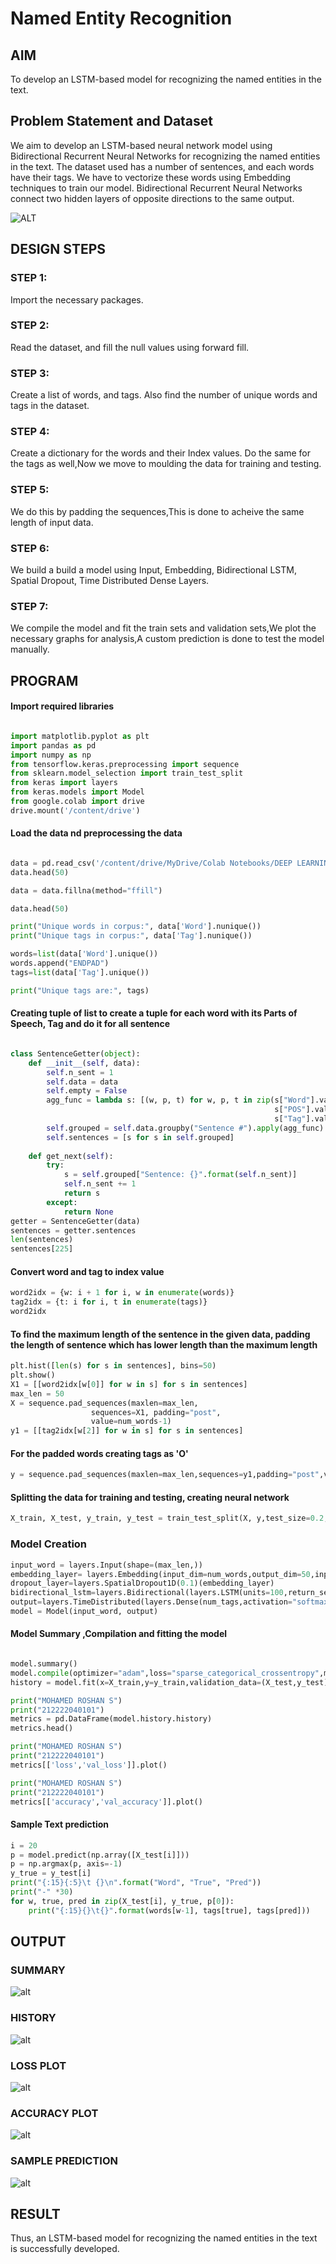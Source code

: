 # Named Entity Recognition

## AIM

To develop an LSTM-based model for recognizing the named entities in the text.

## Problem Statement and Dataset

We aim to develop an LSTM-based neural network model using Bidirectional Recurrent Neural Networks for recognizing the named entities in the text. The dataset used has a number of sentences, and each words have their tags. We have to vectorize these words using Embedding techniques to train our model. Bidirectional Recurrent Neural Networks connect two hidden layers of opposite directions to the same output.

![ALT](DATASET.png)


## DESIGN STEPS

### STEP 1:
Import the necessary packages.


### STEP 2:
Read the dataset, and fill the null values using forward fill.


### STEP 3:

Create a list of words, and tags. Also find the number of unique words and tags in the dataset.

### STEP 4:
Create a dictionary for the words and their Index values. Do the same for the tags as well,Now we move to moulding the data for training and testing.

### STEP 5:
We do this by padding the sequences,This is done to acheive the same length of input data.

### STEP 6:
We build a build a model using Input, Embedding, Bidirectional LSTM, Spatial Dropout, Time Distributed Dense Layers.

### STEP 7:
We compile the model and fit the train sets and validation sets,We plot the necessary graphs for analysis,A custom prediction is done to test the model manually.

## PROGRAM

#### Import required libraries
```py

import matplotlib.pyplot as plt
import pandas as pd
import numpy as np
from tensorflow.keras.preprocessing import sequence
from sklearn.model_selection import train_test_split
from keras import layers
from keras.models import Model
from google.colab import drive
drive.mount('/content/drive')

```
#### Load the data nd preprocessing the data
```py

data = pd.read_csv('/content/drive/MyDrive/Colab Notebooks/DEEP LEARNING/e6/ner_dataset.csv',encoding="latin1")
data.head(50)

data = data.fillna(method="ffill")

data.head(50)

print("Unique words in corpus:", data['Word'].nunique())
print("Unique tags in corpus:", data['Tag'].nunique())

words=list(data['Word'].unique())
words.append("ENDPAD")
tags=list(data['Tag'].unique())

print("Unique tags are:", tags)
```
#### Creating tuple of list to create a tuple for each word with its Parts of Speech, Tag and do it for all sentence
```py

class SentenceGetter(object):
    def __init__(self, data):
        self.n_sent = 1
        self.data = data
        self.empty = False
        agg_func = lambda s: [(w, p, t) for w, p, t in zip(s["Word"].values.tolist(),
                                                           s["POS"].values.tolist(),
                                                           s["Tag"].values.tolist())]
        self.grouped = self.data.groupby("Sentence #").apply(agg_func)
        self.sentences = [s for s in self.grouped]
    
    def get_next(self):
        try:
            s = self.grouped["Sentence: {}".format(self.n_sent)]
            self.n_sent += 1
            return s
        except:
            return None
getter = SentenceGetter(data)
sentences = getter.sentences
len(sentences)
sentences[225]

```
#### Convert word and tag to index value
```py
word2idx = {w: i + 1 for i, w in enumerate(words)}
tag2idx = {t: i for i, t in enumerate(tags)}
word2idx
```
#### To find the maximum length of the sentence in the  given data, padding the length of sentence which has lower length than the maximum length
```py
plt.hist([len(s) for s in sentences], bins=50)
plt.show()
X1 = [[word2idx[w[0]] for w in s] for s in sentences]
max_len = 50
X = sequence.pad_sequences(maxlen=max_len,
                  sequences=X1, padding="post",
                  value=num_words-1)
y1 = [[tag2idx[w[2]] for w in s] for s in sentences]
```
#### For the padded words creating tags as 'O'
```py
y = sequence.pad_sequences(maxlen=max_len,sequences=y1,padding="post",value=tag2idx["O"])     
```
#### Splitting the data for training and testing, creating neural network
```py
X_train, X_test, y_train, y_test = train_test_split(X, y,test_size=0.2, random_state=1)
```
### Model Creation
```py
input_word = layers.Input(shape=(max_len,))
embedding_layer= layers.Embedding(input_dim=num_words,output_dim=50,input_length=max_len)(input_word)
dropout_layer=layers.SpatialDropout1D(0.1)(embedding_layer)
bidirectional_lstm=layers.Bidirectional(layers.LSTM(units=100,return_sequences=True,recurrent_dropout=0.1))(dropout_layer)
output=layers.TimeDistributed(layers.Dense(num_tags,activation="softmax"))(bidirectional_lstm)              
model = Model(input_word, output)
```
#### Model Summary ,Compilation and fitting the model
```py

model.summary()
model.compile(optimizer="adam",loss="sparse_categorical_crossentropy",metrics=["accuracy"])
history = model.fit(x=X_train,y=y_train,validation_data=(X_test,y_test),batch_size=64, epochs=3,)

print("MOHAMED ROSHAN S")
print("212222040101")
metrics = pd.DataFrame(model.history.history)
metrics.head()

print("MOHAMED ROSHAN S")
print("212222040101")
metrics[['loss','val_loss']].plot()

print("MOHAMED ROSHAN S")
print("212222040101")
metrics[['accuracy','val_accuracy']].plot()

```
#### Sample Text prediction
```py
i = 20
p = model.predict(np.array([X_test[i]]))
p = np.argmax(p, axis=-1)
y_true = y_test[i]
print("{:15}{:5}\t {}\n".format("Word", "True", "Pred"))
print("-" *30)
for w, true, pred in zip(X_test[i], y_true, p[0]):
    print("{:15}{}\t{}".format(words[w-1], tags[true], tags[pred]))

```

## OUTPUT

### SUMMARY

![alt](SUMARY.png)

### HISTORY

![alt](HISTORY.png)

### LOSS PLOT

![alt](LOSS%20PLOT.png)

### ACCURACY PLOT

![alt](ACC%20PLOT.png)

### SAMPLE PREDICTION

![alt](sample%20prediction.png)

## RESULT

Thus, an LSTM-based model for recognizing the named entities in the text is successfully developed.

